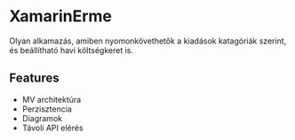 # XamarinErme

Olyan alkamazás, amiben nyomonkövethetők a kiadások katagóriák szerint, és beállítható havi költségkeret is.

## Features
- MV architektúra
- Perzisztencia
- Diagramok
- Távoli API elérés
